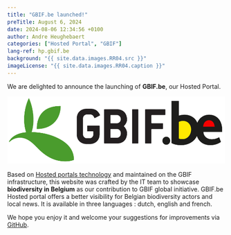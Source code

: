 ```yaml
---
title: "GBIF.be launched!"
preTitle: August 6, 2024
date: 2024-08-06 12:34:56 +0100
author: Andre Heughebaert
categories: ["Hosted Portal", "GBIF"]
lang-ref: hp.gbif.be
background: "{{ site.data.images.RR04.src }}"
imageLicense: "{{ site.data.images.RR04.caption }}"
---
```



We are delighted to announce the launching of **GBIF.be**, our Hosted Portal.

![GBIF.be](/assets/images/logos/gbif-be-logo.png)

Based on [Hosted portals technology](https://www.gbif.org/hosted-portals) and maintained on the GBIF infrastructure, this website was crafted by the IT team to showcase **biodiversity in Belgium** as our contribution to GBIF global initiative. GBIF.be Hosted portal offers a better visibility for Belgian biodiversity actors and local news. It is available in three languages : dutch, english and french.

We hope you enjoy it and welcome your suggestions for improvements via [GitHub](https://github.com/gbif/hp-gbif-be).
